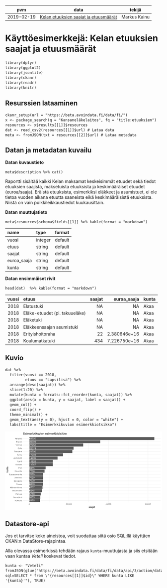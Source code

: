 <table>
<thead>
<tr class="header">
<th>pvm</th>
<th>data</th>
<th>tekijä</th>
</tr>
</thead>
<tbody>
<tr class="odd">
<td>2019-02-19</td>
<td><a href="https://beta.avoindata.fi/data/fi/dataset/kelan-etuudet-ja-saajat">Kelan etuuksien saajat ja etuusmäärät</a></td>
<td>Markus Kainu</td>
</tr>
</tbody>
</table>

Käyttöesimerkkejä: Kelan etuuksien saajat ja etuusmäärät
========================================================

    library(dplyr)
    library(ggplot2)
    library(jsonlite)
    library(ckanr)
    library(readr)
    library(knitr)

Resurssien lataaminen
---------------------

    ckanr_setup(url = "https://beta.avoindata.fi/data/fi/")
    x <- package_search(q = "Kansaneläkelaitos", fq = "title:etuuksien")
    resources <- x$results[[1]]$resources
    dat <- read_csv2(resources[[1]]$url) # Lataa data
    meta <- fromJSON(txt = resources[[2]]$url) # Lataa metadata

Datan ja metadatan kuvailu
--------------------------

**Datan kuvaustieto**

    meta$description %>% cat()

Raportti sisältää kaikki Kelan maksamat keskeisimmät etuudet sekä tiedot
etuuksien saajista, maksetuista etuuksista ja keskimääräiset etuudet
(euroa/saaja). Eräistä etuuksista, esimerkiksi eläkkeet ja asumistuet,
ei ole tietoa vuoden aikana etuutta saaneista eikä keskimääräisistä
etuuksista. Niistä on vain poikkileikkaustiedot kuukausittain.

**Datan muuttujatieto**

    meta$resources$schema$fields[[1]] %>% kable(format = "markdown")

<table>
<thead>
<tr class="header">
<th align="left">name</th>
<th align="left">type</th>
<th align="left">format</th>
</tr>
</thead>
<tbody>
<tr class="odd">
<td align="left">vuosi</td>
<td align="left">integer</td>
<td align="left">default</td>
</tr>
<tr class="even">
<td align="left">etuus</td>
<td align="left">string</td>
<td align="left">default</td>
</tr>
<tr class="odd">
<td align="left">saajat</td>
<td align="left">string</td>
<td align="left">default</td>
</tr>
<tr class="even">
<td align="left">euroa_saaja</td>
<td align="left">string</td>
<td align="left">default</td>
</tr>
<tr class="odd">
<td align="left">kunta</td>
<td align="left">string</td>
<td align="left">default</td>
</tr>
</tbody>
</table>

**Datan ensimmäiset rivit**

    head(dat)  %>% kable(format = "markdown")

<table>
<thead>
<tr class="header">
<th align="right">vuosi</th>
<th align="left">etuus</th>
<th align="right">saajat</th>
<th align="right">euroa_saaja</th>
<th align="left">kunta</th>
</tr>
</thead>
<tbody>
<tr class="odd">
<td align="right">2018</td>
<td align="left">Elatustuki</td>
<td align="right">NA</td>
<td align="right">NA</td>
<td align="left">Akaa</td>
</tr>
<tr class="even">
<td align="right">2018</td>
<td align="left">Eläke-etuudet (pl. takuueläke)</td>
<td align="right">NA</td>
<td align="right">NA</td>
<td align="left">Akaa</td>
</tr>
<tr class="odd">
<td align="right">2018</td>
<td align="left">Eläketuki</td>
<td align="right">NA</td>
<td align="right">NA</td>
<td align="left">Akaa</td>
</tr>
<tr class="even">
<td align="right">2018</td>
<td align="left">Eläkkeensaajan asumistuki</td>
<td align="right">NA</td>
<td align="right">NA</td>
<td align="left">Akaa</td>
</tr>
<tr class="odd">
<td align="right">2018</td>
<td align="left">Erityishoitoraha</td>
<td align="right">22</td>
<td align="right">2.380646e+16</td>
<td align="left">Akaa</td>
</tr>
<tr class="even">
<td align="right">2018</td>
<td align="left">Koulumatkatuki</td>
<td align="right">434</td>
<td align="right">7.226750e+16</td>
<td align="left">Akaa</td>
</tr>
</tbody>
</table>

Kuvio
-----

    dat %>% 
      filter(vuosi == 2018,
             etuus == "Lapsilisä") %>% 
      arrange(desc(saajat)) %>% 
      slice(1:20) %>% 
      mutate(kunta = forcats::fct_reorder(kunta, saajat)) %>% 
      ggplot(aes(x = kunta, y = saajat, label = saajat)) + 
      geom_col() + 
      coord_flip() + 
      theme_minimal() +
      geom_text(aes(y = 0), hjust = 0, color = "white") +
      labs(title = "Esimerkkikuvion esimerkkiotsikko")

![](2019-02-18-kelan-etuudet-ja-saajat_files/figure-markdown_strict/kuva1-1.png)

Datastore-api
-------------

Jos et tarvitse koko aineistoa, voit suodattaa siitä osio SQL:llä
käyttäen CKAN:n DataStore-rajapintaa.

Alla olevassa esimerkissä tehdään rajaus `kunta`-muuttujasta ja siis
etsitään vaan kuntaa *Veteli* koskevat tiedot.

    kunta <- "Veteli"
    fromJSON(glue("https://beta.avoindata.fi/data/fi/data/api/3/action/datastore_search_sql?sql=SELECT * from \"{resources[[1]]$id}\" WHERE kunta LIKE '{kunta}'"), TRUE)
